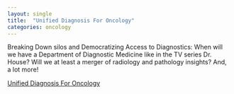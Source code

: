 ```yaml
---
layout: single
title:  "Unified Diagnosis For Oncology"
categories: oncology
---
```



Breaking Down silos and Democratizing Access to Diagnostics: When will we have a Department of Diagnostic Medicine like in the TV series Dr. House? Will we at least a merger of radiology and pathology insights? And, a lot more! 


[Unified Diagnosis For Oncology](https://www.digitalpathologytoday.com/episodes/s2e23)